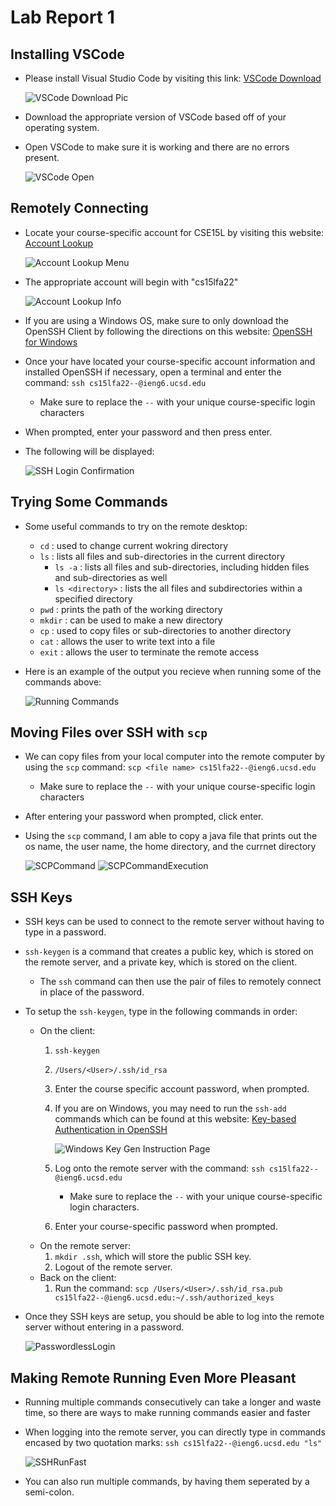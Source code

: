 # Lab Report 1
## Installing VSCode

- Please install Visual Studio Code by visiting this link: [VSCode Download](https://code.visualstudio.com/download)

    ![VSCode Download Pic](VSCodeDownload.png)

 - Download the appropriate version of VSCode based off of your operating system.
 - Open VSCode to make sure it is working and there are no errors present.

    ![VSCode Open](VSCodeOpen.png)

## Remotely Connecting

- Locate your course-specific account for CSE15L by visiting this website: [Account Lookup](https://sdacs.ucsd.edu/~icc/index.php)

    ![Account Lookup Menu](AccountLookup.png)

- The appropriate account will begin with "cs15lfa22"

    ![Account Lookup Info](AccountLookupInfo.png)

- If you are using a Windows OS, make sure to only download the OpenSSH Client by following the directions on this website: [OpenSSH for Windows](https://learn.microsoft.com/en-us/windows-server/administration/openssh/openssh_install_firstuse?tabs=gui) 

- Once your have located your course-specific account information and installed OpenSSH if necessary, open a terminal and enter the command: `ssh cs15lfa22--@ieng6.ucsd.edu`
    - Make sure to replace the `--` with your unique course-specific login characters

- When prompted, enter your password and then press enter.
- The following will be displayed:

    ![SSH Login Confirmation](SSHLoginConfirmation.png)

## Trying Some Commands

- Some useful commands to try on the remote desktop:
    - `cd` : used to change current wokring directory
    - `ls` : lists all files and sub-directories in the current directory
        - `ls -a` : lists all files and sub-directories, including hidden files and sub-directories as well
        - `ls <directory>` : lists the all files and subdirectories within a specified directory
    - `pwd` : prints the path of the working directory
    - `mkdir` : can be used to make a new directory
    - `cp` : used to copy files or sub-directories to another directory
    - `cat` : allows the user to write text into a file
    - `exit` : allows the user to terminate the remote access

- Here is an example of the output you recieve when running some of the commands above:

    ![Running Commands](CommandRuns.png)

## Moving Files over SSH with `scp`

- We can copy files from your local computer into the remote computer by using the `scp` command: `scp <file name> cs15lfa22--@ieng6.ucsd.edu`
    - Make sure to replace the `--` with your unique course-specific login characters

- After entering your password when prompted, click enter.
- Using the `scp` command, I am able to copy a java file that prints out the os name, the user name, the home directory, and the currnet directory

    ![SCPCommand](SCPCommand.png)
    ![SCPCommandExecution](SCPCommandExecution.png)

## SSH Keys

- SSH keys can be used to connect to the remote server without having to type in a password.
- `ssh-keygen` is a command that creates a public key, which is stored on the remote server, and a private key, which is stored on the client.
    - The `ssh` command can then use the pair of files to remotely connect in place of the password.
- To setup the `ssh-keygen`, type in the following commands in order:
    - On the client:
        1. `ssh-keygen`
        2. `/Users/<User>/.ssh/id_rsa`
        3. Enter the course specific account password, when prompted.
        4. If you are on Windows, you may need to run the `ssh-add` commands which can be found at this website: [Key-based Authentication in OpenSSH](https://learn.microsoft.com/en-us/windows-server/administration/openssh/openssh_keymanagement#user-key-generation)

            ![Windows Key Gen Instruction Page](WindowsKeyGen.png)

        5. Log onto the remote server with the command: `ssh cs15lfa22--@ieng6.ucsd.edu`
            - Make sure to replace the `--` with your unique course-specific login characters.

        6. Enter your course-specific password when prompted.
    - On the remote server:
        1. `mkdir .ssh`, which will store the public SSH key.
        2. Logout of the remote server.
    - Back on the client:
        1. Run the command: `scp /Users/<User>/.ssh/id_rsa.pub cs15lfa22--@ieng6.ucsd.edu:~/.ssh/authorized_keys`
- Once they SSH keys are setup, you should be able to log into the remote server without entering in a password.

    ![PasswordlessLogin](PasswordlessLogin.png)

## Making Remote Running Even More Pleasant

- Running multiple commands consecutively can take a longer and waste time, so there are ways to make running commands easier and faster
- When logging into the remote server, you can directly type in commands encased by two quotation marks: `ssh cs15lfa22--@ieng6.ucsd.edu "ls"`

    ![SSHRunFast](SSHCommandsQuick.png)
    
- You can also run multiple commands, by having them seperated by a semi-colon.











